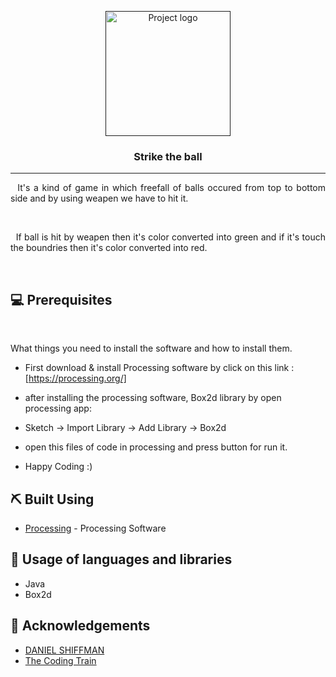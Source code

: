 <p align="center">
  <a href="" rel="noopener">
 <img width=200px height=200px src="https://i.imgur.com/6wj0hh6.jpg" alt="Project logo"></a>
</p>

<h3 align="center">Strike the ball</h3>

<div align="center">

</div>

---

<p align="justify"> 
&nbsp; It's a kind of game in which freefall of balls occured from top to bottom side and by using weapen we have to hit it.<br> 
</p>
<br>
<p align="justify"> 
&nbsp; If ball is hit by weapen then it's color converted into green and if it's touch the boundries then it's color converted into red.<br> 
</p>
<br>

## 💻 Prerequisites

<br>

What things you need to install the software and how to install them.

- First download & install <span  >Processing</span> software by click on this link : [https://processing.org/]

- after installing the processing software, Box2d library by open processing app:

- Sketch -> Import Library -> Add Library -> Box2d

- open this files of code in processing and press button for run it.

- Happy Coding :)

## ⛏️ Built Using <a name = "built_using"></a>

- [Processing](https://processing.org/) - Processing Software

## 🎈 Usage of languages and libraries

- Java
- Box2d

## 🎉 Acknowledgements <a name = "acknowledgement"></a>

- <a href="https://shiffman.net/" target="_blank">DANIEL SHIFFMAN</a>
- <a href="https://www.youtube.com/c/TheCodingTrain" target="_blank">The Coding Train</a>
